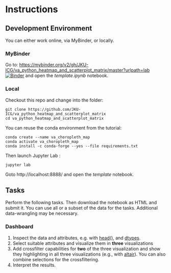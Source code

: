 
# Instructions

## Development Environment
You can either work online, via MyBinder, or locally.

### MyBinder

Go to: https://mybinder.org/v2/gh/JKU-ICG/va_python_heatmap_and_scatterplot_matrix/master?urlpath=lab
[![Binder](https://mybinder.org/badge_logo.svg)](https://mybinder.org/v2/gh/JKU-ICG/va_python_heatmap_and_scatterplot_matrix/master?urlpath=lab)
 and open the *template.ipynb* notebook.

### Local
Checkout this repo and change into the folder:
```
git clone https://github.com/JKU-ICG/va_python_heatmap_and_scatterplot_matrix
cd va_python_heatmap_and_scatterplot_matrix
```

You can reuse the conda environment from the tutorial:
```
conda create --name va_choropleth_map
conda activate va_choropleth_map
conda install -c conda-forge --yes --file requirements.txt
```

Then launch Jupyter Lab :
```
jupyter lab 
```

Goto http://localhost:8888/ and open the *template* notebook.

## Tasks

Perform the following tasks.
Then download the notebook as HTML and submit it.
You can use all or a subset of the data for the tasks. Additional data-wrangling may be necessary.

### Dashboard

1. Inspect the data and attributes, e.g. with [head()](https://pandas.pydata.org/pandas-docs/stable/reference/api/pandas.DataFrame.head.html), and [dtypes](https://pandas.pydata.org/pandas-docs/stable/reference/api/pandas.DataFrame.dtypes.html#pandas.DataFrame.dtypes).
2. Select suitable attributes and visualize them in **three** visualizations
3. Add crossfilter capabilities for **two** of the three visualization and show they highlighting in all three visualizations (e.g., with [altair](https://altair-viz.github.io/user_guide/interactions.html)). You can also combine selections for the crossfiltering. 
4. Interpret the results.

